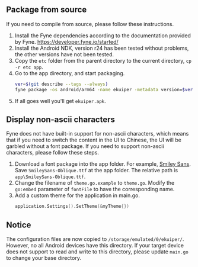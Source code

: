 ## Package from source
If you need to compile from source, please follow these instructions.
1. Install the Fyne dependencies according to the documentation provided by Fyne. https://developer.fyne.io/started/
2. Install the Android NDK, version r24 has been tested without problems, the other versions have not been tested.
3. Copy the `etc` folder from the parent directory to the current directory, `cp -r etc app`.
4. Go to the app directory, and start packaging.
   ``` bash
   ver=$(git describe --tags --always)
   fyne package -os android/arm64 -name ekuiper -metadata version=$ver -release -appID github.com.lfedge.ekuiper -icon icon.png
   ```
5. If all goes well you'll get `ekuiper.apk`.

## Display non-ascii characters
Fyne does not have built-in support for non-ascii characters, which means that if you need to switch the content in the UI to Chinese, the UI will be garbled without a font package.
If you need to support non-ascii characters, please follow these steps.
1. Download a font package into the app folder.
   For example, [Smiley Sans](https://github.com/atelier-anchor/smiley-sans/releases).
   Save `SmileySans-Oblique.ttf` at the app folder. The relative path is `app\SmileySans-Oblique.ttf`.
2. Change the filename of `theme.go.example` to `theme.go`. Modify the `go:embed` parameter of `fontFile` to have the corresponding name.
3. Add a custom theme for the application in main.go.
   ``` go
   application.Settings().SetTheme(&myTheme{})
   ```
   
## Notice

The configuration files are now copied to `/storage/emulated/0/ekuiper/`. However, no all Android devices have this directory. If your target device does not support to read and write to this directory, please update `main.go` to change your base directory.